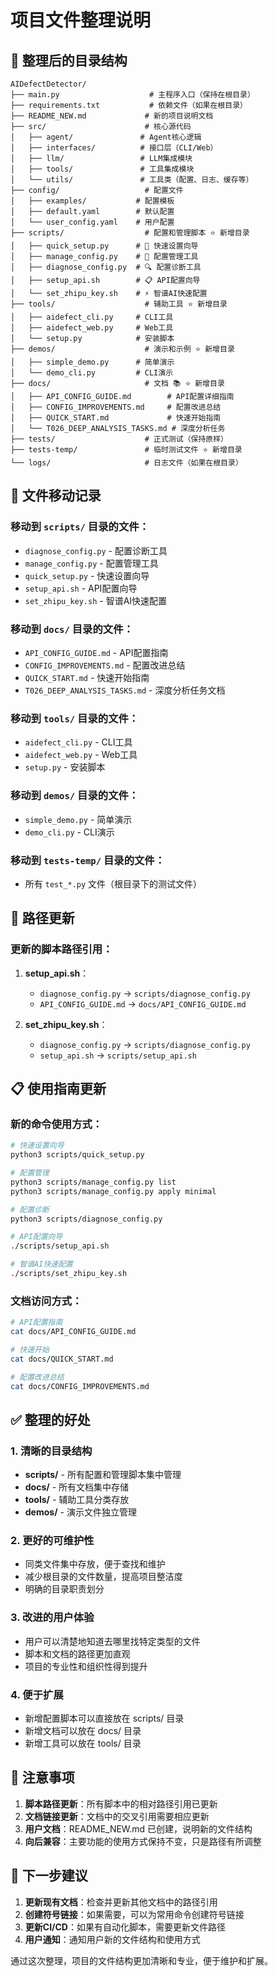 # 项目文件整理说明

## 📁 整理后的目录结构

```
AIDefectDetector/
├── main.py                    # 主程序入口（保持在根目录）
├── requirements.txt           # 依赖文件（如果在根目录）
├── README_NEW.md             # 新的项目说明文档
├── src/                      # 核心源代码
│   ├── agent/               # Agent核心逻辑
│   ├── interfaces/          # 接口层（CLI/Web）
│   ├── llm/                 # LLM集成模块
│   ├── tools/               # 工具集成模块
│   └── utils/               # 工具类（配置、日志、缓存等）
├── config/                   # 配置文件
│   ├── examples/           # 配置模板
│   ├── default.yaml        # 默认配置
│   └── user_config.yaml    # 用户配置
├── scripts/                  # 配置和管理脚本 ⭐ 新增目录
│   ├── quick_setup.py      # 🚀 快速设置向导
│   ├── manage_config.py    # 🔧 配置管理工具
│   ├── diagnose_config.py  # 🔍 配置诊断工具
│   ├── setup_api.sh        # 📋 API配置向导
│   └── set_zhipu_key.sh    # ⚡ 智谱AI快速配置
├── tools/                    # 辅助工具 ⭐ 新增目录
│   ├── aidefect_cli.py     # CLI工具
│   ├── aidefect_web.py     # Web工具
│   └── setup.py            # 安装脚本
├── demos/                    # 演示和示例 ⭐ 新增目录
│   ├── simple_demo.py      # 简单演示
│   └── demo_cli.py         # CLI演示
├── docs/                     # 文档 📚 ⭐ 新增目录
│   ├── API_CONFIG_GUIDE.md        # API配置详细指南
│   ├── CONFIG_IMPROVEMENTS.md     # 配置改进总结
│   ├── QUICK_START.md             # 快速开始指南
│   └── T026_DEEP_ANALYSIS_TASKS.md # 深度分析任务
├── tests/                    # 正式测试（保持原样）
├── tests-temp/               # 临时测试文件 ⭐ 新增目录
└── logs/                     # 日志文件（如果在根目录）
```

## 🔄 文件移动记录

### 移动到 `scripts/` 目录的文件：
- `diagnose_config.py` - 配置诊断工具
- `manage_config.py` - 配置管理工具
- `quick_setup.py` - 快速设置向导
- `setup_api.sh` - API配置向导
- `set_zhipu_key.sh` - 智谱AI快速配置

### 移动到 `docs/` 目录的文件：
- `API_CONFIG_GUIDE.md` - API配置指南
- `CONFIG_IMPROVEMENTS.md` - 配置改进总结
- `QUICK_START.md` - 快速开始指南
- `T026_DEEP_ANALYSIS_TASKS.md` - 深度分析任务文档

### 移动到 `tools/` 目录的文件：
- `aidefect_cli.py` - CLI工具
- `aidefect_web.py` - Web工具
- `setup.py` - 安装脚本

### 移动到 `demos/` 目录的文件：
- `simple_demo.py` - 简单演示
- `demo_cli.py` - CLI演示

### 移动到 `tests-temp/` 目录的文件：
- 所有 `test_*.py` 文件（根目录下的测试文件）

## 🔧 路径更新

### 更新的脚本路径引用：

1. **setup_api.sh**：
   - `diagnose_config.py` → `scripts/diagnose_config.py`
   - `API_CONFIG_GUIDE.md` → `docs/API_CONFIG_GUIDE.md`

2. **set_zhipu_key.sh**：
   - `diagnose_config.py` → `scripts/diagnose_config.py`
   - `setup_api.sh` → `scripts/setup_api.sh`

## 📋 使用指南更新

### 新的命令使用方式：

```bash
# 快速设置向导
python3 scripts/quick_setup.py

# 配置管理
python3 scripts/manage_config.py list
python3 scripts/manage_config.py apply minimal

# 配置诊断
python3 scripts/diagnose_config.py

# API配置向导
./scripts/setup_api.sh

# 智谱AI快速配置
./scripts/set_zhipu_key.sh
```

### 文档访问方式：

```bash
# API配置指南
cat docs/API_CONFIG_GUIDE.md

# 快速开始
cat docs/QUICK_START.md

# 配置改进总结
cat docs/CONFIG_IMPROVEMENTS.md
```

## ✅ 整理的好处

### 1. 清晰的目录结构
- **scripts/** - 所有配置和管理脚本集中管理
- **docs/** - 所有文档集中存储
- **tools/** - 辅助工具分类存放
- **demos/** - 演示文件独立管理

### 2. 更好的可维护性
- 同类文件集中存放，便于查找和维护
- 减少根目录的文件数量，提高项目整洁度
- 明确的目录职责划分

### 3. 改进的用户体验
- 用户可以清楚地知道去哪里找特定类型的文件
- 脚本和文档的路径更加直观
- 项目的专业性和组织性得到提升

### 4. 便于扩展
- 新增配置脚本可以直接放在 scripts/ 目录
- 新增文档可以放在 docs/ 目录
- 新增工具可以放在 tools/ 目录

## 📝 注意事项

1. **脚本路径更新**：所有脚本中的相对路径引用已更新
2. **文档链接更新**：文档中的交叉引用需要相应更新
3. **用户文档**：README_NEW.md 已创建，说明新的文件结构
4. **向后兼容**：主要功能的使用方式保持不变，只是路径有所调整

## 🚀 下一步建议

1. **更新现有文档**：检查并更新其他文档中的路径引用
2. **创建符号链接**：如果需要，可以为常用命令创建符号链接
3. **更新CI/CD**：如果有自动化脚本，需要更新文件路径
4. **用户通知**：通知用户新的文件结构和使用方式

通过这次整理，项目的文件结构更加清晰和专业，便于维护和扩展。